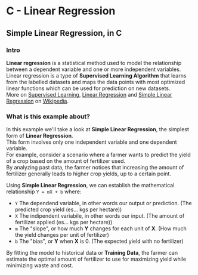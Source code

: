 # C - Linear Regression

## Simple Linear Regression, in C

### Intro

**Linear regression** is a statistical method used to model the relationship between a dependent variable and one or more independent variables.  
Linear regression is a type of **Supervised Learning Algorithm** that learns from the labelled datasets and maps the data points with most optimized linear functions which can be used for prediction on new datasets.  
More on [Supervised Learning](https://en.wikipedia.org/wiki/Supervised_learning), [Linear Regression](https://en.wikipedia.org/wiki/Linear_regression) and [Simple Linear Regression](https://en.wikipedia.org/wiki/Simple_linear_regression) on [Wikipedia](https://en.wikipedia.org/).

### What is this example about?

In this example we'll take a look at **Simple Linear Regression**, the simplest form of **Linear Regression**.  
This form involves only one independent variable and one dependent variable.  
For example, consider a scenario where a farmer wants to predict the yield of a crop based on the amount of fertilizer used.  
By analyzing past data, the farmer notices that increasing the amount of fertilizer generally leads to higher crop yields, up to a certain point.

Using **Simple Linear Regression**, we can establish the mathematical relationship `Y = mX + b` where:

- `Y` The dependend variable, in other words our output or prediction. (The predicted crop yield (es... kgs per hectare))
- `X` The indipendent variabile, in other words our input. (The amount of fertilizer applied (es... kgs per hectare))
- `m` The "slope", or how much **Y** changes for each unit of **X**. (How much the yield changes per unit of fertilizer)
- `b` The "bias", or **Y** when **X** is 0. (The expected yield with no fertilizer)

By fitting the model to historical data or **Training Data**, the farmer can estimate the optimal amount of fertilizer to use for maximizing yield while minimizing waste and cost.
